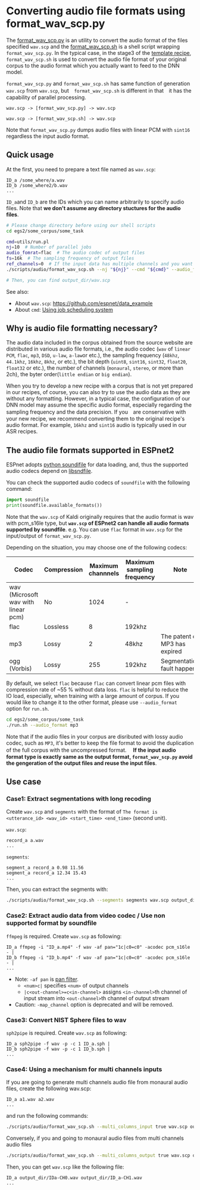 # Converting audio file formats using format_wav_scp.py

The [format_wav_scp.py](https://github.com/espnet/espnet/tree/master/egs2/TEMPLATE/asr1/pyscripts/audio/format_wav_scp.py) is an utility to convert the audio format of the files specified `wav.scp`
and the [format_wav_scp.sh](https://github.com/espnet/espnet/blob/master/egs2/TEMPLATE/asr1/scripts/audio/format_wav_scp.sh) is a shell script wrapping `format_wav_scp.py`.
In the typical case, in the stage3 of the [template recipe](https://github.com/espnet/espnet/blob/master/egs2/TEMPLATE),
`format_wav_scp.sh` is used to convert the audio file format of your original corpus to the audio format which you actually want to feed to the DNN model.

`format_wav_scp.py` and `format_wav_scp.sh` has same function of generation `wav.scp` from `wav.scp`, but　`format_wav_scp.sh` is different in that　it has the capability of parallel processing.

```
wav.scp -> [format_wav_scp.py] -> wav.scp

wav.scp -> [format_wav_scp.sh] -> wav.scp
```

Note that `format_wav_scp.py` dumps audio files with linear PCM with `sint16` regardless the input audio format.

## Quick usage


At the first, you need to prepare a text file named as `wav.scp`:

```
ID_a /some_where/a.wav
ID_b /some_where2/b.wav
...
```

`ID_a`and `ID_b` are the IDs which you can name arbitrarily to specify audio files. Note that **we don't assume any directory stuctures for the audio files**.


```sh
# Please change directory before using our shell scripts
cd egs2/some_corpus/some_task

cmd=utils/run.pl
nj=10  # Number of parallel jobs
audio_fomrat=flac  # The audio codec of output files
fs=16k  # The sampling frequency of output files
ref_channels=0  # If the input data has multiple channels and you want to use only a single channel in the file (please spicify the channel with 0-based number)
./scripts/audio/format_wav_scp.sh --nj "${nj}" --cmd "${cmd}" --audio_format "${audio_format}" --fs "${fs}" --ref_channels "${ref_channels}" somewhere/wav.scp output_dir

# Then, you can find output_dir/wav.scp
```

See also:

- About `wav.scp`: https://github.com/espnet/data_example
- About `cmd`:  [Using job scheduling system](parallelization.md)


## Why is audio file formatting necessary?

The audio data included in the corpus obtained from the source website are distributed in various audio file formats,
i.e., the audio codec (`wav` of `linear PCM`, `flac`, `mp3`, `DSD`, `u-law`, `a-law`or etc.), the sampling frequency (`48khz`, `44.1khz`, `16khz`, `8khz`, or etc.),
the bit depth (`uint8`, `sint16`, `sint32`, `float20`, `float32` or etc.),
the number of channels (`monaural`, `stereo`, or more than 2ch), the byter order(`little endian` or `big endian`).

When you try to develop a new recipe with a corpus that is not yet prepared in our recipes,
of course, you can also try to use the audio data as they are without any formatting.
However,
in a typical case, the configuration of our DNN model may assume the specific audio format,
especially regarding the sampling frequency and the data precision.
If you　are conservative with your new recipe,
we recommend converting them to the original recipe's audio format.
For example, `16khz` and `sint16` audio is typically used in our ASR recipes.


## The audio file formats supported in ESPnet2

ESPnet adopts [python soundifile](https://github.com/bastibe/python-soundfile)
for data loading, and, thus the supported audio codecs depend on [libsndfile](http://www.mega-nerd.com/libsndfile/).

You can check the supported audio codecs of `soundfile` with the following command:

```python
import soundfile
print(soundfile.available_formats())
```

Note that the `wav.scp` of Kaldi originally requires that the audio format is wav with pcm_s16le type,
but **`wav.scp` of ESPnet2 can handle all audio formats supported by soundfile**. e.g. You can use `flac` format in `wav.scp` for the input/output of `format_wav_scp.py`.

Depending on the situation, you may choose one of the following codecs:

|  Codec  |  Compression | Maximum channnels | Maximum sampling frequency|Note|
| ---- | ---- | ---- | ---- | ---- |
|  wav (Microsoft wav with linear pcm) | No |  1024  | - | |
|  flac  |  Lossless  | 8 | 192khz ||
| mp3 | Lossy | 2 | 48khz | The patent of MP3 has expired |
| ogg (Vorbis) | Lossy | 255 | 192khz | Segmentation fault happens |


By default, we select `flac` because `flac` can convert linear pcm files with compression rate of ~55 % without data loss.
`flac` is helpful to reduce the IO load, especially, when training with a large amount of corpus.
If you would like to change it to the other format, please use `--audio_format` option for `run.sh`.

```sh
cd egs2/some_corpus/some_task
./run.sh --audio_format mp3
```

Note that if the audio files in your corpus are disributed with lossy audio codec, such as `MP3`,
it's better to keep the file format to avoid the duplication of the full corpus with the uncompressed format.　 **If the input audio format type is exactly same as the output format, `format_wav_scp.py` avoid the gengeration of the output files and reuse the input files**.

## Use case


### Case1: Extract segmentations with long recoding

Create `wav.scp` and `segments` with the format of `The format is <utterance_id> <wav_id> <start_time> <end_time>` (second unit).

`wav.scp`:

```
record_a a.wav
...
```

`segments`:

```
segment_a record_a 0.98 11.56
segment_a record_a 12.34 15.43
...
```



Then, you can extract the segments with:


```sh
./scripts/audio/format_wav_scp.sh --segments segments wav.scp output_dir
```

### Case2: Extract audio data from video codec / Use non supported format by soundfile

`ffmpeg` is required. Create `wav.scp` as following:

```
ID_a ffmpeg -i "ID_a.mp4" -f wav -af pan="1c|c0=c0" -acodec pcm_s16le - |
ID_b ffmpeg -i "ID_b.mp4" -f wav -af pan="1c|c0=c0" -acodec pcm_s16le - |
...
```

- Note: `-af pan` is [pan filter](https://ffmpeg.org/ffmpeg-filters.html#pan-1).
  - `<num>c|` specifies `<num>` of output channels
  - `|c<out-channel>=c<in-channel>` assigns `<in-channel>`th channel of input stream into `<out-channel>`th channel of output stream
- Caution: `-map_channel` option is deprecated and will be removed.

### Case3: Convert NIST Sphere files to wav

`sph2pipe` is required. Create `wav.scp` as following:

```
ID_a sph2pipe -f wav -p -c 1 ID_a.sph |
ID_b sph2pipe -f wav -p -c 1 ID_b.sph |
...
```



### Case4: Using a mechanism for multi channels inputs

If you are going to generate multi channels audio file from monaural audio files,
create the following wav.scp:

```
ID_a a1.wav a2.wav
...
```

and run the following commands:

```sh
./scripts/audio/format_wav_scp.sh --multi_columns_input true wav.scp output_dir
```

Conversely, if you and going to monaural audio files from multi channels audio files


```sh
./scripts/audio/format_wav_scp.sh --multi_columns_output true wav.scp output_dir
```

Then, you can get `wav.scp` like the following file:

```
ID_a output_dir/IDa-CH0.wav output_dir/ID_a-CH1.wav
...
